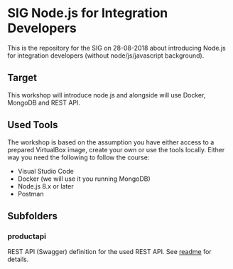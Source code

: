 # SIG Node.js for Integration Developers

This is the repository for the SIG on 28-08-2018 about introducing Node.js for integration developers (without node/js/javascript background).

## Target

This workshop will introduce node.js and alongside will use Docker, MongoDB and REST API.

## Used Tools

The workshop is based on the assumption you have either access to a prepared VirtualBox image, create your own or use the tools locally.
Either way you need the following to follow the course:
* Visual Studio Code
* Docker (we will use it you running MongoDB)
* Node.js 8.x or later
* Postman

## Subfolders

### productapi

REST API (Swagger) definition for the used REST API.
See [readme](productapi/README.md) for details.
